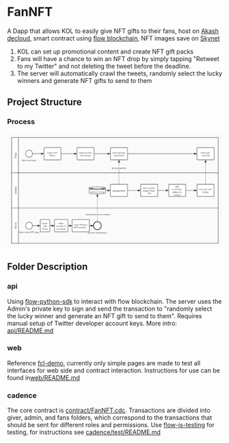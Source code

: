 # FanNFT

A Dapp that allows KOL to easily give NFT gifts to their fans, host on [Akash decloud](https://akash.network/), smart contract using [flow blockchain](https://www.onflow.org/), NFT images save on [Skynet](https://siasky.net/)

1. KOL can set up promotional content and create NFT gift packs
2. Fans will have a chance to win an NFT drop by simply tapping "Retweet to my Twitter" and not deleting the tweet before the deadline.
3. The server will automatically crawl the tweets, randomly select the lucky winners and generate NFT gifts to send to them

## Project Structure

### Process

![overview](overview.jpg)

## Folder Description

### api

Using [flow-python-sdk](https://github.com/janezpodhostnik/flow-py-sdk/) to interact with flow blockchain. The server uses the Admin's private key to sign and send the transaction to "randomly select the lucky winner and generate an NFT gift to send to them". Requires manual setup of Twitter developer account keys. More intro: [api/README.md](./api/README.md)

### web

Reference [fcl-demo](https://github.com/portto/fcl-demo), currently only simple pages are made to test all interfaces for web side and contract interaction. Instructions for use can be found in[web/README.md](./web/README.md)

### cadence

The core contract is [contract/FanNFT.cdc](./contract/FanNFT.cdc). Transactions are divided into giver, admin, and fans folders, which correspond to the transactions that should be sent for different roles and permissions.
Use [flow-js-testing](https://github.com/onflow/flow-js-testing) for testing, for instructions see [cadence/test/README.md](./cadence/test/README.md)

